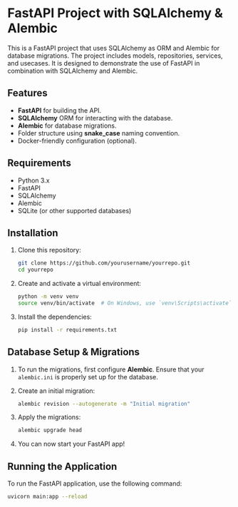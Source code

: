 # FastAPI Project with SQLAlchemy & Alembic

This is a FastAPI project that uses SQLAlchemy as ORM and Alembic for database migrations. The project includes models, repositories, services, and usecases. It is designed to demonstrate the use of FastAPI in combination with SQLAlchemy and Alembic.

## Features

-   **FastAPI** for building the API.
-   **SQLAlchemy** ORM for interacting with the database.
-   **Alembic** for database migrations.
-   Folder structure using **snake_case** naming convention.
-   Docker-friendly configuration (optional).

## Requirements

-   Python 3.x
-   FastAPI
-   SQLAlchemy
-   Alembic
-   SQLite (or other supported databases)

## Installation

1. Clone this repository:

    ```bash
    git clone https://github.com/yourusername/yourrepo.git
    cd yourrepo
    ```

2. Create and activate a virtual environment:

    ```bash
    python -m venv venv
    source venv/bin/activate  # On Windows, use `venv\Scripts\activate`
    ```

3. Install the dependencies:

    ```bash
    pip install -r requirements.txt
    ```

## Database Setup & Migrations

1. To run the migrations, first configure **Alembic**. Ensure that your `alembic.ini` is properly set up for the database.

2. Create an initial migration:

    ```bash
    alembic revision --autogenerate -m "Initial migration"
    ```

3. Apply the migrations:

    ```bash
    alembic upgrade head
    ```

4. You can now start your FastAPI app!

## Running the Application

To run the FastAPI application, use the following command:

```bash
uvicorn main:app --reload
```
